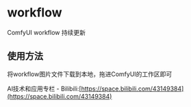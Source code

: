 # workflow
ComfyUI workflow 持续更新

## 使用方法
将workflow图片文件下载到本地，拖进ComfyUI的工作区即可

AI技术和应用专栏 - Bilibili:[https://space.bilibili.com/43149384](https://space.bilibili.com/43149384)
